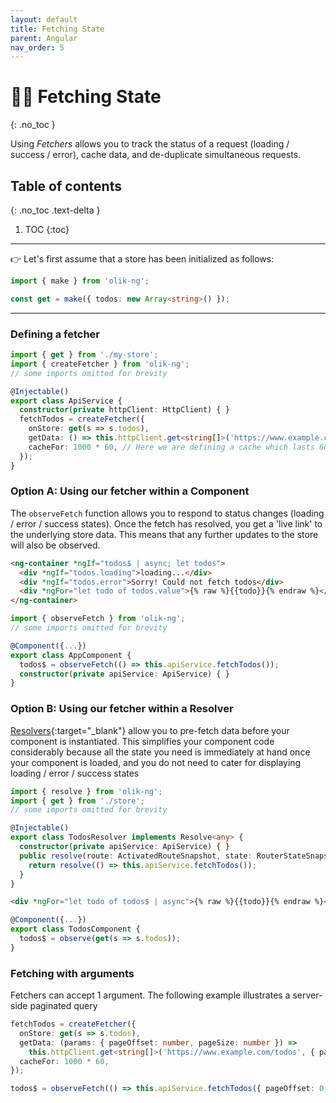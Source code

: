 ```yaml
---
layout: default
title: Fetching State
parent: Angular
nav_order: 5
---
```


# 🐕‍🦺 Fetching State
{: .no_toc }

Using *Fetchers* allows you to track the status of a request (loading / success / error), cache data, and de-duplicate simultaneous requests.

## Table of contents
{: .no_toc .text-delta }

1. TOC
{:toc}


---
👉 Let's first assume that a store has been initialized as follows:
```ts
import { make } from 'olik-ng';

const get = make({ todos: new Array<string>() }); 
```
---

### **Defining** a fetcher
```ts
import { get } from './my-store';
import { createFetcher } from 'olik-ng';
// some imports omitted for brevity

@Injectable()
export class ApiService {
  constructor(private httpClient: HttpClient) { }
  fetchTodos = createFetcher({
    onStore: get(s => s.todos),
    getData: () => this.httpClient.get<string[]>('https://www.example.com/todos'),
    cacheFor: 1000 * 60, // Here we are defining a cache which lasts 60 seconds
  });
}
```

### Option A: Using our fetcher within a **Component**
The `observeFetch` function allows you to respond to status changes (loading / error / success states).
Once the fetch has resolved, you get a 'live link' to the underlying store data. This means that any further updates to the store will also be observed.
```html
<ng-container *ngIf="todos$ | async; let todos">
  <div *ngIf="todos.loading">loading...</div>
  <div *ngIf="todos.error">Sorry! Could not fetch todos</div>
  <div *ngFor="let todo of todos.value">{% raw %}{{todo}}{% endraw %}</div>
</ng-container>
```
```ts
import { observeFetch } from 'olik-ng';
// some imports omitted for brevity

@Component({...})
export class AppComponent {
  todos$ = observeFetch(() => this.apiService.fetchTodos());
  constructor(private apiService: ApiService) { }
}
```

### Option B: Using our fetcher within a **Resolver**
[Resolvers](https://angular.io/api/router/Resolve){:target="_blank"} allow you to pre-fetch data before your component is instantiated. This simplifies your component code considerably because all the state you need is immediately at hand once your component is loaded, and you do not need to cater for displaying loading / error / success states
```ts
import { resolve } from 'olik-ng';
import { get } from './store';
// some imports omitted for brevity

@Injectable()
export class TodosResolver implements Resolve<any> {
  constructor(private apiService: ApiService) { }
  public resolve(route: ActivatedRouteSnapshot, state: RouterStateSnapshot) {
    return resolve(() => this.apiService.fetchTodos());
  }
}
```
```html
<div *ngFor="let todo of todos$ | async">{% raw %}{{todo}}{% endraw %}</div>
```
```ts
@Component({...})
export class TodosComponent {
  todos$ = observe(get(s => s.todos));
}
```

### Fetching with **arguments**
Fetchers can accept 1 argument. The following example illustrates a server-side paginated query
```ts
fetchTodos = createFetcher({
  onStore: get(s => s.todos),
  getData: (params: { pageOffset: number, pageSize: number }) =>
    this.httpClient.get<string[]>('https://www.example.com/todos', { params }),
  cacheFor: 1000 * 60,
});
```
```ts
todos$ = observeFetch(() => this.apiService.fetchTodos({ pageOffset: 0, pageSize: 10 }));
```
